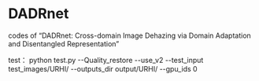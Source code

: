 # DADRnet
codes of “DADRnet: Cross-domain Image Dehazing via Domain Adaptation and Disentangled Representation”

test：
python test.py --Quality_restore --use_v2 --test_input test_images/URHI/ --outputs_dir output/URHI/ --gpu_ids 0
